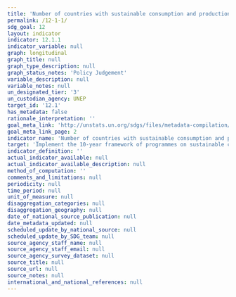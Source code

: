 ```yaml
---
title: 'Number of countries with sustainable consumption and production (SCP) national action plans or SCP mainstreamed as a priority or a target into national policies'
permalink: /12-1-1/
sdg_goal: 12
layout: indicator
indicator: 12.1.1
indicator_variable: null
graph: longitudinal
graph_title: null
graph_type_description: null
graph_status_notes: 'Policy Judgement'
variable_description: null
variable_notes: null
un_designated_tier: '3'
un_custodian_agency: UNEP
target_id: '12.1'
has_metadata: false
rationale_interpretation: ''
goal_meta_link: 'http://unstats.un.org/sdgs/files/metadata-compilation/Metadata-Goal-12.pdf'
goal_meta_link_page: 2
indicator_name: 'Number of countries with sustainable consumption and production (SCP) national action plans or SCP mainstreamed as a priority or a target into national policies'
target: 'Implement the 10-year framework of programmes on sustainable consumption and production, all countries taking action, with developed countries taking the lead, taking into account the development and capabilities of developing countries.'
indicator_definition: ''
actual_indicator_available: null
actual_indicator_available_description: null
method_of_computation: ''
comments_and_limitations: null
periodicity: null
time_period: null
unit_of_measure: null
disaggregation_categories: null
disaggregation_geography: null
date_of_national_source_publication: null
date_metadata_updated: null
scheduled_update_by_national_source: null
scheduled_update_by_SDG_team: null
source_agency_staff_name: null
source_agency_staff_email: null
source_agency_survey_dataset: null
source_title: null
source_url: null
source_notes: null
international_and_national_references: null
---
```

